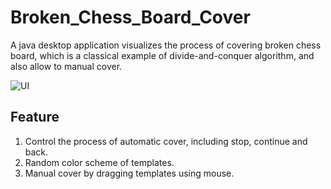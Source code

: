 # Broken_Chess_Board_Cover
A java desktop application visualizes the process of covering broken chess board, which is a classical example of divide-and-conquer algorithm, and also allow to manual cover.

![UI](https://github.com/DrS1X/Broken_Chess_Board_Cover/blob/main/UI.png)

## Feature
1. Control the process of automatic cover, including stop, continue and back.
2. Random color scheme of templates.
3. Manual cover by dragging templates using mouse.
